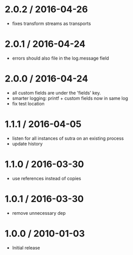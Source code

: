 
2.0.2 / 2016-04-26
==================

  * fixes transform streams as transports

2.0.1 / 2016-04-24
==================

  * errors should also file in the log.message field

2.0.0 / 2016-04-24
==================

  * all custom fields are under the 'fields' key.
  * smarter logging: printf + custom fields now in same log
  * fix test location

1.1.1 / 2016-04-05
==================

  * listen for all instances of sutra on an existing process
  * update history

1.1.0 / 2016-03-30
==================

* use references instead of copies

1.0.1 / 2016-03-30
==================

  * remove unnecessary dep

1.0.0 / 2010-01-03
==================

  * Initial release
